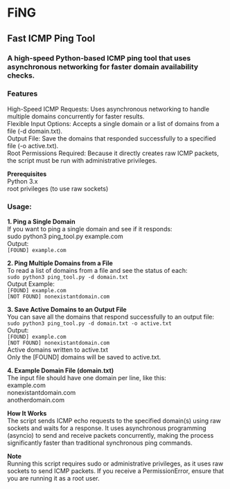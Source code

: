 # FiNG  
## Fast ICMP Ping Tool  
### A high-speed Python-based ICMP ping tool that uses asynchronous networking for faster domain availability checks.  

### Features  
High-Speed ICMP Requests: Uses asynchronous networking to handle multiple domains concurrently for faster results.  
Flexible Input Options: Accepts a single domain or a list of domains from a file (-d domain.txt).  
Output File: Save the domains that responded successfully to a specified file (-o active.txt).  
Root Permissions Required: Because it directly creates raw ICMP packets, the script must be run with administrative privileges.  

**Prerequisites**   
Python 3.x  
root privileges (to use raw sockets)  

### Usage:  
**1. Ping a Single Domain**  
If you want to ping a single domain and see if it responds:   
sudo python3 ping_tool.py example.com  
Output:  
`[FOUND] example.com`  


**2. Ping Multiple Domains from a File**  
To read a list of domains from a file and see the status of each:  
`sudo python3 ping_tool.py -d domain.txt`  
Output Example:  
`[FOUND] example.com`  
`[NOT FOUND] nonexistantdomain.com`  


**3. Save Active Domains to an Output File**  
You can save all the domains that respond successfully to an output file:  
`sudo python3 ping_tool.py -d domain.txt -o active.txt`  
Output:  
`[FOUND] example.com`  
`[NOT FOUND] nonexistantdomain.com`  
Active domains written to active.txt  
Only the [FOUND] domains will be saved to active.txt.  

**4. Example Domain File (domain.txt)**  
The input file should have one domain per line, like this:  
example.com  
nonexistantdomain.com  
anotherdomain.com  

**How It Works**  
The script sends ICMP echo requests to the specified domain(s) using raw sockets and waits for a response. It uses asynchronous programming (asyncio) to send and receive packets concurrently, making the process significantly faster than traditional synchronous ping commands.  

**Note**   
Running this script requires sudo or administrative privileges, as it uses raw sockets to send ICMP packets. If you receive a PermissionError, ensure that you are running it as a root user.


